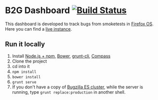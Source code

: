 # B2G Dashboard [![Build Status](https://travis-ci.org/mozilla-b2g/b2g-dashboard.png?branch=master)](https://travis-ci.org/mozilla-b2g/b2g-dashboard)
This dashboard is developed to track bugs from smoketests in [Firefox OS](https://www.mozilla.org/en-US/firefox/os/).
Here you can find a [live instance](http://mozilla-b2g.github.io/b2g-dashboard).

## Run it locally
1. Install [Node.js + npm](http://nodejs.org/), [Bower](http://bower.io/), [grunt-cli](http://gruntjs.com/getting-started), [Compass](http://compass-style.org/install/)
1. Clone the project
1. cd into it
1. `npm install`
1. `bower install`
1. `grunt serve`
1. If you don't have a copy of [Bugzilla ES cluster](https://wiki.mozilla.org/BMO/ElasticSearch), while the server is running, type `grunt replace:production` in another shell.
